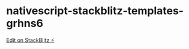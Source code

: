 # nativescript-stackblitz-templates-grhns6

[Edit on StackBlitz ⚡️](https://stackblitz.com/edit/nativescript-stackblitz-templates-grhns6)